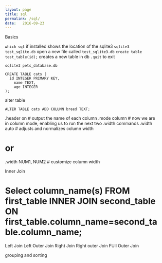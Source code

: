 ```yaml
---
layout: page
title: sql
permalink: /sql/
date:   2016-09-23
---
```



Basics

`which sql` if installed shows the location of the sqlite3
`sqlite3 test_sqlite.db` open a new file called `test_sqlite3.db`
`create table test_table(id);` creates a new table in db
`.quit` to exit

`sqlite3 pets_database.db`

```
CREATE TABLE cats (
  id INTEGER PRIMARY KEY,
    name TEXT,
    age INTEGER
);
```

alter table

`ALTER TABLE cats ADD COLUMN breed TEXT;`

.header on       # output the name of each column
.mode column     # now we are in column mode, enabling us to run the next two .width commands
.width auto      # adjusts and normalizes column width
# or
.width NUM1, NUM2 # customize column width

Inner Join 
# Select column_name(s) FROM first_table INNER JOIN second_table ON first_table.column_name=second_table.column_name;

Left Join
Left Outer Join
Right Join
Right outer Join
FUll Outer Join

grouping and sorting
